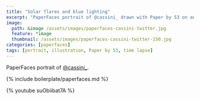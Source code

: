 ```yaml
---
title: "Solar flares and blue lighting"
excerpt: "PaperFaces portrait of @cassini_ drawn with Paper by 53 on an iPad."
image: 
  path: &image /assets/images/paperfaces-cassini-twitter.jpg 
  feature: *image
  thumbnail: /assets/images/paperfaces-cassini-twitter-150.jpg
categories: [paperfaces]
tags: [portrait, illustration, Paper by 53, time lapse]
---
```


PaperFaces portrait of [@cassini_](https://twitter.com/cassini_).

{% include boilerplate/paperfaces.md %}

{% youtube suObiibat7A %}
